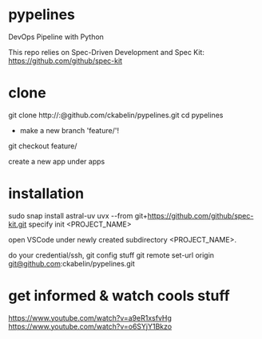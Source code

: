 # pypelines
DevOps Pipeline with Python

This repo relies on Spec-Driven Development and Spec Kit: https://github.com/github/spec-kit

# clone
git clone http://<youruser>:<yourtoken>@github.com/ckabelin/pypelines.git
cd pypelines

- make a new branch 'feature/<whatever>'!

git checkout feature/<whatever>

create a new app under apps

# installation
sudo snap install astral-uv
uvx --from git+https://github.com/github/spec-kit.git specify init <PROJECT_NAME>

open VSCode under newly created subdirectory <PROJECT_NAME>.

do your credential/ssh, git config stuff
git remote set-url origin git@github.com:ckabelin/pypelines.git

# get informed & watch cools stuff
https://www.youtube.com/watch?v=a9eR1xsfvHg
https://www.youtube.com/watch?v=o6SYjY1Bkzo
